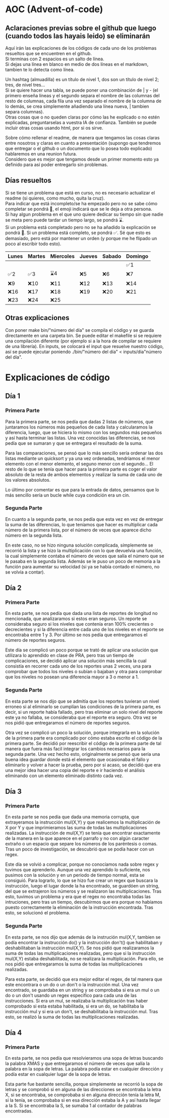 # AOC (Advent-of-code)
## Aclaraciones previas sobre el github que luego (cuando todos las hayais leido) se eliminarán
Aquí irán las explicaciones de los códigos de cada uno de los problemas resueltos que se encuentren en el github.  
Si terminas con 2 espacios es un salto de línea.  
Si dejas una línea en blanco en medio de dos líneas en el markdown, tambien te lo detecta como línea.

Un hashtag (almuadilla) es un título de nivel 1, dos son un título de nivel 2; tres, de nivel tres...  
Si se quiere hacer una tabla, se puede poner una combinación de | y - (el primero enseña líneas y el segundo separa el nombre de las columnas del resto de columnas, cada fila una vez separado el nombre de la columna de lo demás, se crea simplemente añadiendo una línea nueva, | tambien separa columnas).  
Otras cosas que o no queden claras por cómo las he explicado o no estén explicadas, preguntarselas a vuestra IA de confianza.
También se puede incluir otras cosas usando html, por si os sirve.  

Sobre cómo rellenar el readme, de manera que tengamos las cosas claras entre nosotros y claras en cuanto a presentación (supongo que tendremos que entregar o el github o un documento que lo posea todo explicado) hablaremos en una reunion futura.  
Considero que es mejor que tengamos desde un primer momento esto ya definido para así poder entregarlo sin problemas.

## Días resueltos 
Si se tiene un problema que está en curso, no es necesario actualizar el readme (si quieres, como mucho, quita la cruz).  
Para indicar que está incompleto/se ha empezado pero no se sabe cómo completar se pondrá 📝, el emoji indicará que se le deja a otra persona.  
Si hay algun problema en el que uno quiere dedicar su tiempo sin que nadie se meta pero puede tardar un tiempo largo, se pondrá ⌛.  
Si un problema está completado pero no se ha añadido la explicación se pondrá 🔄.
Si un problema está completo, se pondrá ✅.
Sé que esto es demasiado, pero está por mantener un orden (y porque me he flipado un poco al escribir todo esto).

|Lunes|Martes|Miercoles|Jueves|Sabado|Domingo|
|-----|------|---------|------|------|-------|
||||||✅1|
|✅2|✅3|⌛4|❌5|❌6|❌7|❌8|
|❌9|❌10|❌11|❌12|❌13|❌14|❌15|
|❌16|❌17|❌18|❌19|❌20|❌21|❌22|
|❌23|❌24|❌25|||||

## Otras explicaciones
Con poner make bin/"número del día" se compila el código y se guarda directamente en una carpeta bin. Se puede editar el makefile si se requiere una compilación diferente (por ejemplo si a la hora de compilar se requiere de una librería). En inputs, se colocará el input que resuelve nuestro código, así se puede ejecutar poniendo ./bin/"número del día" < inputs/dia"número del día".

# Explicaciones de código
## Día 1
### Primera Parte
Para la primera parte, se nos pedía que dadas 2 listas de números, que juntaramos los números más pequeños de cada lista y calcularamos la diferencia, luego, que se hiciera lo mismo con los segundos más pequeños y así hasta terminar las listas. Una vez conocidas las diferencias, se nos pedía que se sumaran y que se entregara el resultado de la suma.

Para las comparaciones, se pensó que lo más sencillo sería ordenar las dos listas mediante un quicksort y ya una vez ordenadas, tendríamos el menor elemento con el menor elemento, el seguno menor con el segundo... El resto de lo que se tenía que hacer para la primera parte es coger el valor absoluto de la resta de ambos elementos y realizar la suma de cada uno de los valores absolutos.

Lo último por comentar es que para la entrada de datos, pensamos que lo más sencillo sería un bucle while cuya condición era un cin.

### Segunda Parte
En cuanto a la segunda parte, se nos pedía que esta vez en vez de entregar la suma de las diferencias, lo que teníamos que hacer es multiplicar cada número de la primera lista, por el número de veces que aparece dicho número en la segunda lista.

En este caso, no se hizo ninguna solución complicada, símplemente se recorrió la lista y se hizo la multiplicación con lo que devuelvia una función, la cual simplemente contaba el número de veces que salía el número que se le pasaba en la segunda lista. Además se le puso un poco de memoria a la función para aumentar su velocidad (si ya se había contado el número, no se volvía a contar).

## Día 2
### Primera Parte
En esta parte, se nos pedía que dada una lista de reportes de longitud no mencionada, que analizaramos si estos eran seguros. Un reporte se consideraba seguro si los niveles que contenía eran 100% crecientes o decrecientes y si la diferencia entre cada uno de los niveles en el reporte se encontraba entre 1 y 3. Por último se nos pedía que entregaramos el número de reportes seguros.

Este día se complicó un poco porque se trató de aplicar una solución que utilizara lo aprendido en clase de PRA, pero tras un tiempo de complicaciones, se decidió aplicar una solución más sencilla la cual consistía en recorrer cada uno de los reportes unas 2 veces, una para comprobar que todos los niveles o subían o bajaban y otra para comprobar que los niveles no posean una diferencia mayor a 3 o menor a 1.

### Segunda Parte
En esta parte se nos dijo que se admitía que los reportes tuvieran un nivel erroneo si al eliminarlo se cumplían las condiciones de la primera parte, es decir, si un reporte había fallado, pero tras eliminar un solo nivel del reporte este ya no fallaba, se consideraba que el reporte era seguro. Otra vez se nos pidió que entregaramos el número de reportes seguros.

Otra vez se complicó un poco la solución, porque integrarla en la solución de la primera parte era complicado por cómo estaba escrito el código de la primera parte. Se decidió por reescribir el código de la primera parte de tal manera que fuera más facil integrar los cambios necesarios para la segunda parte. Una vez hecho esto, originalmente se pensó que sería una buena idea guardar donde está el elemento que ocasionaba el fallo y eliminarlo y volver a hacer la prueba, pero por si acaso, se decidió que era una mejor idea hacer una copia del reporte e ir haciendo el análisis eliminando con un elemento eliminado distinto cada vez.

## Día 3
### Primera Parte
En esta parte se nos pedía que dada una memoria corrupta, que extrayeramos la instrucción mul(X,Y) y que realicemos la multiplicación de X por Y y que imprimieramos las suma de todas las multiplicaciones realizadas. La instrucción de mul(X,Y) se tenía que encontrar exactamente de la manera en la que aparece en el parrafo y no con algún caracter extraño o un espacio que separe los números de los paréntesis o comas. Tras un poco de investigación, se descubrió que se podía hacer con un regex.

Este día se volvió a complicar, porque no conocíamos nada sobre regex y tuvimos que aprenderlo. Aunque una vez aprendido lo suficiente, nos pusimos con la solución y en un periodo de tiempo normal, esta se consiguió. Para lograrlo, lo que se hizo fue crear un regex que buscara la instrucción, luego el lugar donde la ha encontrado, se guardóen un string, del que se extrajeron los números y se realizaron las multiplicaciones. Tras esto, tuvimos un problema y era que el regex no encontraba todas las intruciones, pero tras un tiempo, descubirmos que era porque no habíamos puesto correctamente la eliminación de la instrucción encontrada. Tras esto, se solucionó el problema.

### Segunda Parte
En esta parte, se nos dijo que además de la instrución mul(X,Y, tambien se podía encontrar la instrucción do() y la instrucción don't() que habilitaban y deshabilitaban la instrucción mul(X,Y). Se nos pidió que realizaramos la suma de todas las multiplicaciones realizadas, pero que si la instrucción mul(X,Y) estaba deshabilitada, no se realizara la multiplicación. Para ello, se nos pidió que entregaramos la suma de todas las multiplicaciones realizadas.

Para esta parte, se decidió que era mejor editar el regex, de tal manera que este encontrara o un do o un don't o la instrucción mul. Una vez encontrado, se guardaba en un string y se comprobaba si era un mul o un do o un don't usando un regex específico para cada una de las instrucciones. Si era un mul, se realizaba la multiplicación tras haber comprobado si esta estaba habilitada, si era un do, se habilitaba la instrucción mul y si era un don't, se deshabilitaba la instrucción mul. Tras esto, se realizó la suma de todas las multiplicaciones realizadas.

## Día 4
### Primera Parte
En esta parte, se nos pedía que resolvieramos una sopa de letras buscando la palabra XMAS y que entregaramos el número de veces que salía la palabra en la sopa de letras. La palabra podía estar en cualquier dirección y podía estar en cualquier lugar de la sopa de letras.

Esta parte fue bastante sencilla, porque simplemente se recorrió la sopa de letras y se comprobó si en alguna de las direcciones se encontraba la letra X, si se encontraba, se comprobaba si en alguna dirección tenía la letra M, si la tenía, se comprobaba si en esa dirección estaba la A y así hasta llegar a la S. Si se encontraba la S, se sumaba 1 al contador de palabras encontradas.
